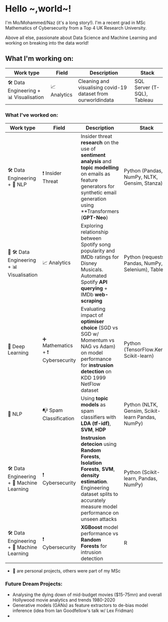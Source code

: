 # Hello ~,world~!

I'm Mo/Mohammed/Naz (it's a long story!). I'm a recent grad in MSc Mathematics of Cybersecurity from a Top 4 UK Research University. 

Above all else, passionate about Data Science and Machine Learning and working on breaking into the data world!

## What I'm working on:
| Work type | Field | Description | Stack |
|-----------|-------|-------------|-------|
| 🛠 Data Engineering + 📊 Visualisation| 📈 Analytics| Cleaning and visualising covid-19 dataset from ourworldindata | SQL Server (T-SQL), Tableau |


### What I've worked on: 

| Work type | Field | Description | Stack |
|-----------|-------|-------------|-------|
| 🛠 Data Engineering + 📧 NLP| ❗ Insider Threat| Insider threat **research** on the use of **sentiment analysis** and **topic modelling** on emails as feature generators for synthetic email generation using **Transformers (**GPT-Neo**) | Python (Pandas, NumPy, NLTK, Gensim, Stanza) |
| 🌟 🛠 Data Engineering + 📊 Visualisation |  📈 Analytics |Exploring relationship between Spotify song popularity and IMDb ratings for Disney Musicals.  Automated Spotify **API querying** + IMDb **web-scraping** | Python (requests, Pandas, NumPy, Selenium), Tableau |
| 🥽 Deep Learning | ➕ Mathematics + ❗ Cybersecurity | Evaluating impact of **optimiser choice** (SGD vs SGD w/ Momentum vs NAG vs Adam) on model performance for **instrusion detection** on KDD 1999 NetFlow dataset | Python (TensorFlow.Keras, Scikit-learn) |
| 📧 NLP | 📭 Spam Classification | Using **topic models** as spam classifiers with **LDA (tf-idf)**, **SVM**, **HDP** | Python (NLTK, Gensim, Scikit-learn Pandas, NumPy) | 
| 🛠 Data Engineering + 🤖 Machine Learning | ❗ Cybersecurity | **Instrusion detecion** using **Random Forests**, **Isolation Forests**, **SVM**, **density estimation**. Engineering dataset splits to accurately measure model performance on unseen attacks | Python (Scikit-learn, Pandas, NumPy) |
|🛠 Data Engineering + 🤖 Machine Learning | ❗ Cybersecurity| **XGBoost** model performance vs **Random Forests** for intrusion detection | R |

- 🌟 are personal projects, others were part of my MSc


### Future Dream Projects:
 - Analysing the dying down of mid-budget movies ($15-75mn) and overall Hollywood movie analytics and trends 1980-2020
 - Generative models (GANs) as feature extractors to de-bias model inference (idea from Ian Goodfellow's talk w/ Lex Fridman)
 -  

<!-- -  Hi, I’m @mosefaq. I'm listed in my group contributions as Mo/Mohammed/Naz.
-  I’m interested in exploring limitations of Machine Learning models, particularly in regards to model generalisability and ethics.
-  I am currently working on:
    - becoming better at telling compelling (truthful) stories with data
    - exploring the use of GANs as feature extractors to build models free of bias
- I have previously worked on:
  - supervise and unsupervised learning models, with a focus on classification and intrusion detection
  - processeses for creating effective train/cross-val/test sets in skewed or imbalanced datasets
  - exploring model generalisability
  - topic modelling, sentiment analysis 
  - synthetic email generations for insider threat 
<!--  I’m currently learning more about GANs and their potential use as feature extractors to build models free of bias e.g. gender/ethnicity.
<!---  -  I’m looking to collaborate on ...
How to reach me ...
--->

<!---
mosefaq/mosefaq is a ✨ special ✨ repository because its `README.md` (this file) appears on your GitHub profile.
You can click the Preview link to take a look at your changes.
--->
